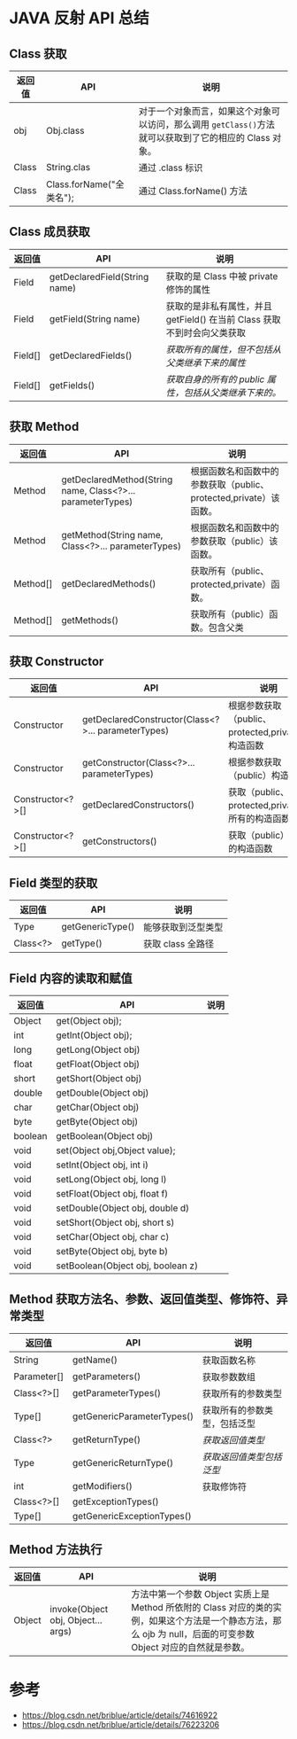 # JAVA 反射 API 总结

## Class 获取

| 返回值 | API                      | 说明                                                         |
| ------ | ------------------------ | ------------------------------------------------------------ |
| obj    | Obj.class                | 对于一个对象而言，如果这个对象可以访问，那么调用 `getClass()`方法就可以获取到了它的相应的 Class 对象。 |
| Class  | String.clas              | 通过 .class 标识                                             |
| Class  | Class.forName("全类名"); | 通过 Class.forName() 方法                                    |

## Class 成员获取

| 返回值  | API                           | 说明                                                         |
| ------- | ----------------------------- | ------------------------------------------------------------ |
| Field   | getDeclaredField(String name) | 获取的是 Class 中被 private 修饰的属性                       |
| Field   | getField(String name)         | 获取的是非私有属性，并且 getField() 在当前 Class 获取不到时会向父类获取 |
| Field[] | getDeclaredFields()           | *获取所有的属性，但不包括从父类继承下来的属性*               |
| Field[] | getFields()                   | *获取自身的所有的 public 属性，包括从父类继承下来的。*       |

## 获取 Method

| 返回值   | API                                                        | 说明                                                         |
| -------- | ---------------------------------------------------------- | ------------------------------------------------------------ |
| Method   | getDeclaredMethod(String name, Class<?>... parameterTypes) | 根据函数名和函数中的参数获取（public、protected,private）该函数。 |
| Method   | getMethod(String name, Class<?>... parameterTypes)         | 根据函数名和函数中的参数获取（public）该函数。               |
| Method[] | getDeclaredMethods()                                       | 获取所有（public、protected,private）函数。                  |
| Method[] | getMethods()                                               | 获取所有（public）函数。包含父类                             |

## 获取 Constructor

| 返回值           | API                                                | 说明                                              |
| ---------------- | -------------------------------------------------- | ------------------------------------------------- |
| Constructor<T>   | getDeclaredConstructor(Class<?>... parameterTypes) | 根据参数获取（public、protected,private）构造函数 |
| Constructor<T>   | getConstructor(Class<?>... parameterTypes)         | 根据参数获取（public）构造函数                    |
| Constructor<?>[] | getDeclaredConstructors()                          | 获取（public、protected,private）所有的构造函数   |
| Constructor<?>[] | getConstructors()                                  | 获取（public）所有的构造函数                      |

## Field 类型的获取

| 返回值   | API              | 说明               |
| -------- | ---------------- | ------------------ |
| Type     | getGenericType() | 能够获取到泛型类型 |
| Class<?> | getType()        | 获取 class 全路径  |

## Field 内容的读取和赋值

| 返回值  | API                               | 说明 |
| ------- | --------------------------------- | ---- |
| Object  | get(Object obj);                  |      |
| int     | getInt(Object obj);               |      |
| long    | getLong(Object obj)               |      |
| float   | getFloat(Object obj)              |      |
| short   | getShort(Object obj)              |      |
| double  | getDouble(Object obj)             |      |
| char    | getChar(Object obj)               |      |
| byte    | getByte(Object obj)               |      |
| boolean | getBoolean(Object obj)            |      |
| void    | set(Object obj,Object value);     |      |
| void    | setInt(Object obj, int i)         |      |
| void    | setLong(Object obj, long l)       |      |
| void    | setFloat(Object obj, float f)     |      |
| void    | setDouble(Object obj, double d)   |      |
| void    | setShort(Object obj, short s)     |      |
| void    | setChar(Object obj, char c)       |      |
| void    | setByte(Object obj, byte b)       |      |
| void    | setBoolean(Object obj, boolean z) |      |

## Method 获取方法名、参数、返回值类型、修饰符、异常类型

| 返回值      | API                        | 说明                         |
| ----------- | -------------------------- | ---------------------------- |
| String      | getName()                  | 获取函数名称                 |
| Parameter[] | getParameters()            | 获取参数数组                 |
| Class<?>[]  | getParameterTypes()        | 获取所有的参数类型           |
| Type[]      | getGenericParameterTypes() | 获取所有的参数类型，包括泛型 |
| Class<?>    | getReturnType()            | *获取返回值类型*             |
| Type        | getGenericReturnType()     | *获取返回值类型包括泛型*     |
| int         | getModifiers()             | 获取修饰符                   |
| Class<?>[]  | getExceptionTypes()        |                              |
| Type[]      | getGenericExceptionTypes() |                              |

## Method 方法执行

| 返回值 | API                                | 说明                                                         |
| ------ | ---------------------------------- | ------------------------------------------------------------ |
| Object | invoke(Object obj, Object... args) | 方法中第一个参数 Object 实质上是 Method 所依附的 Class 对应的类的实例，如果这个方法是一个静态方法，那么 ojb 为 null，后面的可变参数 Object 对应的自然就是参数。 |



# 参考

- https://blog.csdn.net/briblue/article/details/74616922
- https://blog.csdn.net/briblue/article/details/76223206